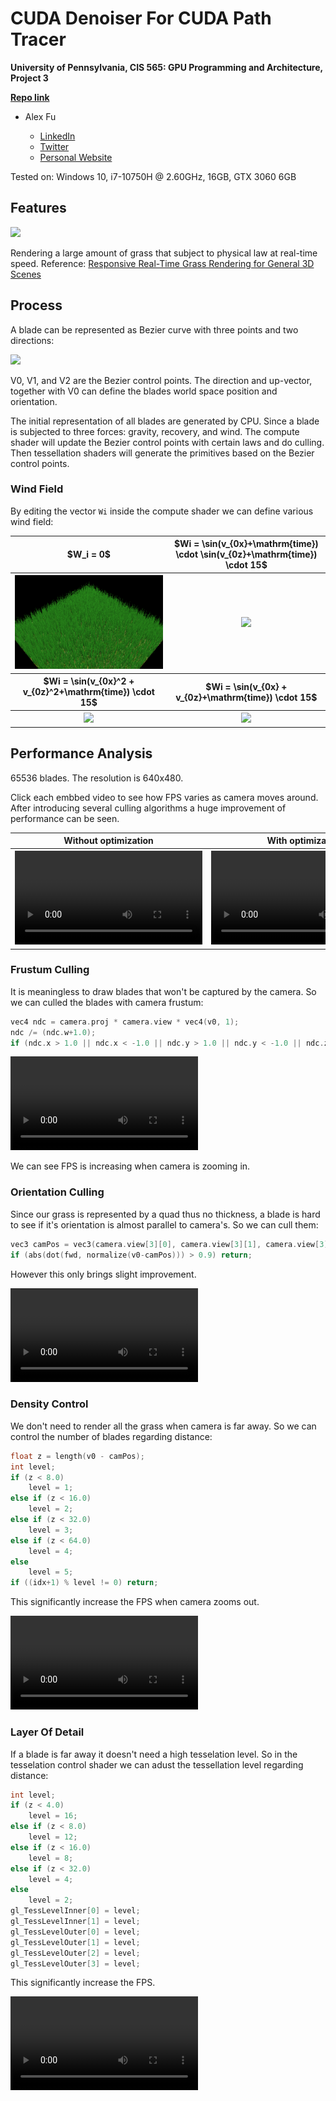 CUDA Denoiser For CUDA Path Tracer
==================================

**University of Pennsylvania, CIS 565: GPU Programming and Architecture, Project 3**

**[Repo link](https://github.com/IwakuraRein/Nagi)**

- Alex Fu
  
  - [LinkedIn](https://www.linkedin.com/in/alex-fu-b47b67238/)
  - [Twitter](https://twitter.com/AlexFu8304)
  - [Personal Website](https://thecger.com/)

Tested on: Windows 10, i7-10750H @ 2.60GHz, 16GB, GTX 3060 6GB

## Features

![](./img/my_grass.gif)

Rendering a large amount of grass that subject to physical law at real-time speed. Reference: [Responsive Real-Time Grass Rendering for General 3D Scenes](https://www.cg.tuwien.ac.at/research/publications/2017/JAHRMANN-2017-RRTG/JAHRMANN-2017-RRTG-draft.pdf)

## Process

A blade can be represented as Bezier curve with three points and two directions:

![](./img/blade_model.jpg)

V0, V1, and V2 are the Bezier control points. The direction and up-vector, together with V0 can define the blades world space position and orientation.

The initial representation of all blades are generated by CPU. Since a blade is subjected to three forces: gravity, recovery, and wind. The compute shader will update the Bezier control points with certain laws and do culling. Then tessellation shaders will generate the primitives based on the Bezier control points.

### Wind Field

By editing the vector `Wi` inside the compute shader we can define various wind field:

<table>
    <tr>
        <th>$W_i = 0$</th>
        <th>$Wi = \sin(v_{0x}+\mathrm{time}) \cdot \sin(v_{0z}+\mathrm{time}) \cdot 15$</th>
    </tr>
    <tr>
        <th><img src="./img/no_wind.png"/></th>
        <th><img src="./img/wind1.gif"></th>
    </tr>
    <tr>
        <th>$Wi = \sin(v_{0x}^2 + v_{0z}^2+\mathrm{time}) \cdot 15$</th>
        <th>$Wi = \sin(v_{0x} + v_{0z}+\mathrm{time}) \cdot 15$</th>
    </tr>
    <tr>
        <th><img src="./img/wind2.gif"></th>
        <th><img src="./img/wind3.gif"></th>
    </tr>
</table>

## Performance Analysis

65536 blades. The resolution is 640x480.

Click each embbed video to see how FPS varies as camera moves around. After introducing several culling algorithms a huge improvement of performance can be seen.

<table>
    <tr>
        <th>Without optimization</th>
        <th>With optimization</th>
    </tr>
    <tr>
        <th><video src="https://user-images.githubusercontent.com/28486541/198902080-e6b77b6b-7390-4850-acbb-a21081033435.mp4"></video></th>
        <th><video src="https://user-images.githubusercontent.com/28486541/198902147-b79a9257-bbe3-489c-a04e-a1fcca21b790.mp4"></video></th>
    </tr>
</table>

### Frustum Culling

It is meaningless to draw blades that won't be captured by the camera. So we can culled the blades with camera frustum:

```cpp
vec4 ndc = camera.proj * camera.view * vec4(v0, 1);
ndc /= (ndc.w+1.0);
if (ndc.x > 1.0 || ndc.x < -1.0 || ndc.y > 1.0 || ndc.y < -1.0 || ndc.z > 1.0 || ndc.z < -1) return;
```

<video src="https://user-images.githubusercontent.com/28486541/198902121-b51ba328-61d3-4d0b-9051-5fdc18f2d990.mp4"></video>

We can see FPS is increasing when camera is zooming in.

### Orientation Culling

Since our grass is represented by a quad thus no thickness, a blade is hard to see if it's orientation is almost parallel to camera's. So we can cull them:

```cpp
vec3 camPos = vec3(camera.view[3][0], camera.view[3][1], camera.view[3][2]);
if (abs(dot(fwd, normalize(v0-camPos))) > 0.9) return;
```

However this only brings slight improvement.

<video src="https://user-images.githubusercontent.com/28486541/198902487-c843544c-c6a4-491b-846f-81b38c8552fa.mp4"></video>

### Density Control

We don't need to render all the grass when camera is far away. So we can control the number of blades regarding distance:

```cpp
float z = length(v0 - camPos);
int level;
if (z < 8.0)
    level = 1;
else if (z < 16.0)
    level = 2;
else if (z < 32.0)
    level = 3;
else if (z < 64.0)
    level = 4;
else
    level = 5;
if ((idx+1) % level != 0) return; 
```

This significantly increase the FPS when camera zooms out.

<video src="https://user-images.githubusercontent.com/28486541/198902203-bcd3692b-bdf7-4992-a363-fe4aae4e5edd.mp4"></video>

### Layer Of Detail

If a blade is far away it doesn't need a high tesselation level. So in the tesselation control shader we can adust the tessellation level regarding distance:

```cpp
int level;
if (z < 4.0)
    level = 16;
else if (z < 8.0)
    level = 12;
else if (z < 16.0)
    level = 8;
else if (z < 32.0)
    level = 4;
else
    level = 2;
gl_TessLevelInner[0] = level;
gl_TessLevelInner[1] = level;
gl_TessLevelOuter[0] = level;
gl_TessLevelOuter[1] = level;
gl_TessLevelOuter[2] = level;
gl_TessLevelOuter[3] = level;
```

This significantly increase the FPS.

<video src="https://user-images.githubusercontent.com/28486541/198902218-70e10287-f67f-4378-b859-8a412fbfda5b.mp4"></video>
